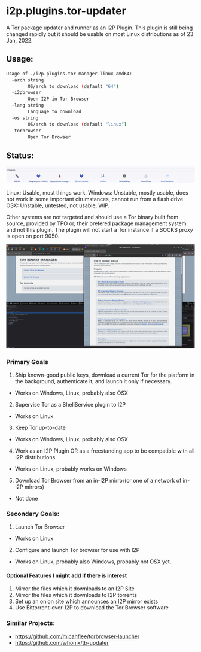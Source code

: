 # i2p.plugins.tor-updater

A Tor package updater and runner as an I2P Plugin. This plugin is
still being changed rapidly but it should be usable on most Linux
distributions as of 23 Jan, 2022.

Usage:
------

```sh
Usage of ./i2p.plugins.tor-manager-linux-amd64:
  -arch string
    	OS/arch to download (default "64")
  -i2pbrowser
    	Open I2P in Tor Browser
  -lang string
    	Language to download
  -os string
    	OS/arch to download (default "linux")
  -torbrowser
    	Open Tor Browser
```

Status:
-------

![Screenshot 2](screenshot-console.png)

Linux: Usable, most things work.
Windows: Unstable, mostly usable, does not work in some important cirumstances, cannot run from a flash drive
OSX: Unstable, untested, not usable, WIP.

Other systems are not targeted and should use a Tor binary built from source,
provided by TPO or, their prefered package management system and not this plugin.
The plugin will not start a Tor instance if a SOCKS proxy is open on port 9050.

![Screenshot](screenshot.png)

### Primary Goals


1. Ship known-good public keys, download a current Tor for the platform in the background, authenticate it, and launch it only if necessary.
 - Works on Windows, Linux, probably also OSX
2. Supervise Tor as a ShellService plugin to I2P
 - Works on Linux
3. Keep Tor up-to-date
 - Works on Windows, Linux, probably also OSX
4. Work as an I2P Plugin OR as a freestanding app to be compatible with all I2P distributions
 - Works on Linux, probably works on Windows
5. Download Tor Browser from an in-I2P mirror(or one of a network of in-I2P mirrors)
 - Not done

### Secondary Goals:

1. Launch Tor Browser
 - Works on Linux
2. Configure and launch Tor browser for use with I2P
 - Works on Linux, probably also Windows, probably not OSX yet.

#### Optional Features I might add if there is interest

1. Mirror the files which it downloads to an I2P Site
2. Mirror the files which it downloads to I2P torrents
3. Set up an onion site which announces an I2P mirror exists
4. Use Bittorrent-over-I2P to download the Tor Browser software

### Similar Projects:

- https://github.com/micahflee/torbrowser-launcher
- https://github.com/whonix/tb-updater
